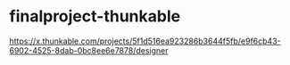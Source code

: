 # finalproject-thunkable

https://x.thunkable.com/projects/5f1d516ea923286b3644f5fb/e9f6cb43-6902-4525-8dab-0bc8ee6e7878/designer
